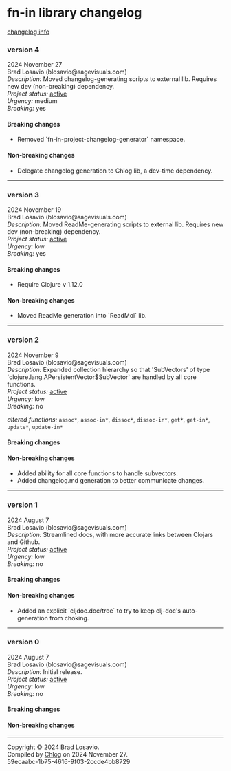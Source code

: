 <body><h1>fn-in library changelog</h1><a href="https://github.com/blosavio/chlog">changelog info</a><section><h3>version 4</h3><p>2024 November 27<br />Brad Losavio (blosavio@sagevisuals.com)<br /><em>Description: </em>Moved changelog-generating scripts to external lib. Requires new dev (non-breaking) dependency.<br /><em>Project status: </em><a href="https://github.com/metosin/open-source/blob/main/project-status.md">active</a><br /><em>Urgency: </em>medium<br /><em>Breaking: </em>yes</p><p></p><div><h4>Breaking changes</h4><ul><li><div>Removed `fn-in-project-changelog-generator` namespace.</div></li></ul><h4>Non-breaking changes</h4><ul><li><div>Delegate changelog generation to Chlog lib, a dev-time dependency.</div></li></ul></div><hr /></section><section><h3>version 3</h3><p>2024 November 19<br />Brad Losavio (blosavio@sagevisuals.com)<br /><em>Description: </em>Moved ReadMe-generating scripts to external lib. Requires new dev (non-breaking) dependency.<br /><em>Project status: </em><a href="https://github.com/metosin/open-source/blob/main/project-status.md">active</a><br /><em>Urgency: </em>low<br /><em>Breaking: </em>yes</p><p></p><div><h4>Breaking changes</h4><ul><li><div>Require Clojure v 1.12.0</div></li></ul><h4>Non-breaking changes</h4><ul><li><div>Moved ReadMe generation into `ReadMoi` lib.</div></li></ul></div><hr /></section><section><h3>version 2</h3><p>2024 November 9<br />Brad Losavio (blosavio@sagevisuals.com)<br /><em>Description: </em>Expanded collection hierarchy so that &apos;SubVectors&apos; of type `clojure.lang.APersistentVector$SubVector` are handled by all core functions.<br /><em>Project status: </em><a href="https://github.com/metosin/open-source/blob/main/project-status.md">active</a><br /><em>Urgency: </em>low<br /><em>Breaking: </em>no</p><p><div><em>altered functions: </em><code>assoc*</code>, <code>assoc-in*</code>, <code>dissoc*</code>, <code>dissoc-in*</code>, <code>get*</code>, <code>get-in*</code>, <code>update*</code>, <code>update-in*</code></div></p><div><h4>Breaking changes</h4><ul></ul><h4>Non-breaking changes</h4><ul><li><div>Added ability for all core functions to handle subvectors.</div></li><li><div>Added changelog.md generation to better communicate changes.</div></li></ul></div><hr /></section><section><h3>version 1</h3><p>2024 August 7<br />Brad Losavio (blosavio@sagevisuals.com)<br /><em>Description: </em>Streamlined docs, with more accurate links between Clojars and Github.<br /><em>Project status: </em><a href="https://github.com/metosin/open-source/blob/main/project-status.md">active</a><br /><em>Urgency: </em>low<br /><em>Breaking: </em>no</p><p></p><div><h4>Breaking changes</h4><ul></ul><h4>Non-breaking changes</h4><ul><li><div>Added an explicit `cljdoc.doc/tree` to try to keep clj-doc&apos;s auto-generation from choking.</div></li></ul></div><hr /></section><section><h3>version 0</h3><p>2024 August 7<br />Brad Losavio (blosavio@sagevisuals.com)<br /><em>Description: </em>Initial release.<br /><em>Project status: </em><a href="https://github.com/metosin/open-source/blob/main/project-status.md">active</a><br /><em>Urgency: </em>low<br /><em>Breaking: </em>no</p><p></p><div><h4>Breaking changes</h4><ul></ul><h4>Non-breaking changes</h4><ul></ul></div><hr /></section><p id="page-footer">Copyright © 2024 Brad Losavio.<br />Compiled by <a href="https://github.com/blosavio/chlog">Chlog</a> on 2024 November 27.<span id="uuid"><br />59ecaabc-1b75-4616-9f03-2ccde4bb8729</span></p></body>